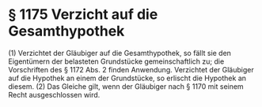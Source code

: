 # § 1175 Verzicht auf die Gesamthypothek
(1) Verzichtet der Gläubiger auf die Gesamthypothek, so fällt sie den Eigentümern der belasteten Grundstücke gemeinschaftlich zu; die Vorschriften des § 1172 Abs. 2 finden Anwendung. Verzichtet der Gläubiger auf die Hypothek an einem der Grundstücke, so erlischt die Hypothek an diesem.
(2) Das Gleiche gilt, wenn der Gläubiger nach § 1170 mit seinem Recht ausgeschlossen wird.